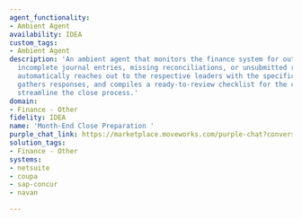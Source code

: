 ```yaml
---
agent_functionality:
- Ambient Agent
availability: IDEA
custom_tags:
- Ambient Agent
description: 'An ambient agent that monitors the finance system for outstanding items:
  incomplete journal entries, missing reconciliations, or unsubmitted reports. It
  automatically reaches out to the respective leaders with the specific details needed,
  gathers responses, and compiles a ready-to-review checklist for the controller to
  streamline the close process.'
domain:
- Finance - Other
fidelity: IDEA
name: 'Month-End Close Preparation '
purple_chat_link: https://marketplace.moveworks.com/purple-chat?conversation=%7B%22messages%22%3A%5B%7B%22parts%22%3A%5B%7B%22richText%22%3A%22%3Cb+xmlns%3D%5C%22http%3A%2F%2Fwww.w3.org%2F1999%2Fxhtml%5C%22%3EMonth-End+Close%3A+3+Outstanding+Items%3C%2Fb%3E%3Cp+xmlns%3D%5C%22http%3A%2F%2Fwww.w3.org%2F1999%2Fxhtml%5C%22%3EHi+Alex%2C+as+we+approach+the+end-of-month+close+for+October%2C+I%27ve+identified+3+outstanding+items+that+require+attention%3A%3C%2Fp%3E%3Cul+xmlns%3D%5C%22http%3A%2F%2Fwww.w3.org%2F1999%2Fxhtml%5C%22%3E%3Cli%3E%3Cb%3EIncomplete+Journal+Entry%3A%3C%2Fb%3E+Missing+accruals+for+professional+services+%28Owner%3A+Mark+Johnson%29%3C%2Fli%3E%3Cli%3E%3Cb%3EMissing+Reconciliation%3A%3C%2Fb%3E+AMEX+corporate+account+has+not+been+reconciled+%28Owner%3A+Lisa+Ray%29%3C%2Fli%3E%3Cli%3E%3Cb%3EUnsubmitted+Report%3A%3C%2Fb%3E+Departmental+budget+variance+report+is+overdue+%28Owner%3A+David+Chen%29%3C%2Fli%3E%3C%2Ful%3E%3Cp+xmlns%3D%5C%22http%3A%2F%2Fwww.w3.org%2F1999%2Fxhtml%5C%22%3EShall+I+reach+out+to+the+owners+to+ensure+these+are+completed+by+EOD%3F%3C%2Fp%3E%22%7D%2C%7B%22citations%22%3A%5B%7B%22citationTitle%22%3A%22August+Month-End+Close%22%2C%22connectorName%22%3A%22oracle-netsuite%22%7D%5D%7D%2C%7B%22buttons%22%3A%5B%7B%22buttonText%22%3A%22Yes%2C+contact+them%22%2C%22style%22%3A%22filled%22%7D%2C%7B%22buttonText%22%3A%22No%2C+I%27ll+handle+it%22%2C%22style%22%3A%22outlined%22%7D%5D%7D%5D%2C%22role%22%3A%22assistant%22%7D%2C%7B%22parts%22%3A%5B%7B%22reasoningSteps%22%3A%5B%7B%22richText%22%3A%22Okay%2C+I+will+contact+the+responsible+individuals+for+each+outstanding+item.%22%2C%22status%22%3A%22success%22%7D%2C%7B%22richText%22%3A%22Sending+notifications+via+Slack+to+Mark%2C+Lisa%2C+and+David.%22%2C%22status%22%3A%22pending%22%7D%5D%7D%2C%7B%22richText%22%3A%22%3Cp+xmlns%3D%5C%22http%3A%2F%2Fwww.w3.org%2F1999%2Fxhtml%5C%22%3EI%27ve+sent+reminders+to+Mark%2C+Lisa%2C+and+David.+I%27ll+update+the+Month-End+Close+checklist+as+they+complete+their+tasks+and+will+notify+you+when+it%27s+ready+for+your+final+review.%3C%2Fp%3E%22%7D%2C%7B%22citations%22%3A%5B%7B%22citationTitle%22%3A%22August+Month-End+Close+Checklist+updated%22%2C%22connectorName%22%3A%22oracle-netsuite%22%7D%5D%7D%5D%2C%22role%22%3A%22assistant%22%2C%22showFeedbackTray%22%3Atrue%7D%5D%7D
solution_tags:
- Finance - Other
systems:
- netsuite
- coupa
- sap-concur
- navan

---
```

